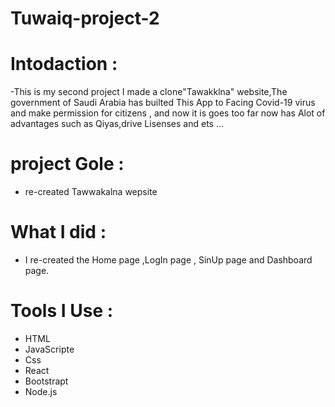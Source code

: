 # Tuwaiq-project-2

# Intodaction :
-This is my second project I made a clone"Tawakklna" website,The government of Saudi Arabia has builted
 This App to Facing Covid-19 virus and make permission for citizens ,
 and now it is goes too far now has Alot of advantages such as Qiyas,drive Lisenses and ets ...
 # project Gole :
 - re-created Tawwakalna wepsite 
 # What I did :
 - I re-created the Home page ,LogIn page , SinUp page and Dashboard page.
 

# Tools I Use :
- HTML
- JavaScripte
- Css
- React 
- Bootstrapt
- Node.js


 



